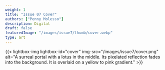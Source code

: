 ```yaml
---
weight: 1
title: "Issue 07 Cover"
authors: ["Penny Molesso"]
description: Digital 
draft: false
featuredImage: "/images/issue7/thumb/cover.webp"
type: art
---
```


{{< lightbox-img lightbox-id="cover" img-src="/images/issue7/cover.png" alt="A surreal portal with a lotus in the middle. Its pixelated reflection fades into the background. It is overlaid on a yellow to pink gradient." >}}